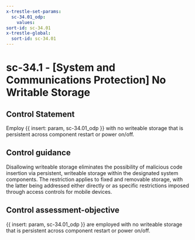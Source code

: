 ```yaml
---
x-trestle-set-params:
  sc-34.01_odp:
    values:
sort-id: sc-34.01
x-trestle-global:
  sort-id: sc-34.01
---
```


# sc-34.1 - \[System and Communications Protection\] No Writable Storage

## Control Statement

Employ {{ insert: param, sc-34.01_odp }} with no writeable storage that is persistent across component restart or power on/off.

## Control guidance

Disallowing writeable storage eliminates the possibility of malicious code insertion via persistent, writeable storage within the designated system components. The restriction applies to fixed and removable storage, with the latter being addressed either directly or as specific restrictions imposed through access controls for mobile devices.

## Control assessment-objective

{{ insert: param, sc-34.01_odp }} are employed with no writeable storage that is persistent across component restart or power on/off.

